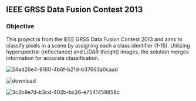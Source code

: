 ## IEEE GRSS Data Fusion Contest 2013

### Objective
This project is from the IEEE GRSS Data Fusion Contest 2013 and aims to classify pixels in a scene by assigning each a class identifier (1-15). Utilizing hyperspectral (reflectance) and LiDAR (height) images, the solution merges information for accurate classification.

![24ad26e4-8160-4b6f-b21d-b37663a0caad](https://github.com/Rickil/dataFusion_contest/assets/38404628/f4e8adcb-1315-4e3e-b143-73e266e2fb3a)

![download](https://github.com/Rickil/pixelClassifier_dataFusionContest/assets/38404628/8f65fc9b-c577-465a-ba34-572892cb9a04)


![3c2b9e7d-b3cd-402b-bc26-e7541459858c](https://github.com/Rickil/dataFusion_contest/assets/38404628/d6e8df8e-a65e-43d7-ae20-cd0c680b202d)
